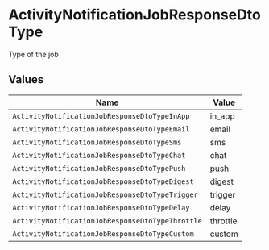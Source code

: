 # ActivityNotificationJobResponseDtoType

Type of the job


## Values

| Name                                             | Value                                            |
| ------------------------------------------------ | ------------------------------------------------ |
| `ActivityNotificationJobResponseDtoTypeInApp`    | in_app                                           |
| `ActivityNotificationJobResponseDtoTypeEmail`    | email                                            |
| `ActivityNotificationJobResponseDtoTypeSms`      | sms                                              |
| `ActivityNotificationJobResponseDtoTypeChat`     | chat                                             |
| `ActivityNotificationJobResponseDtoTypePush`     | push                                             |
| `ActivityNotificationJobResponseDtoTypeDigest`   | digest                                           |
| `ActivityNotificationJobResponseDtoTypeTrigger`  | trigger                                          |
| `ActivityNotificationJobResponseDtoTypeDelay`    | delay                                            |
| `ActivityNotificationJobResponseDtoTypeThrottle` | throttle                                         |
| `ActivityNotificationJobResponseDtoTypeCustom`   | custom                                           |